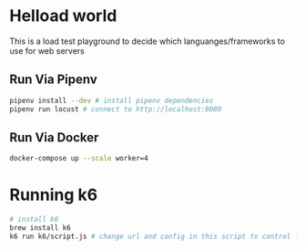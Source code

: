 # Helload world
This is a load test playground to decide which languanges/frameworks to use for web servers

## Run Via Pipenv
```bash
pipenv install --dev # install pipenv dependencies
pipenv run locust # connect to http://localhost:8089
```

## Run Via Docker
```bash
docker-compose up --scale worker=4
```



# Running k6
```bash
# install k6
brew install k6
k6 run k6/script.js # change url and config in this script to control load test
```